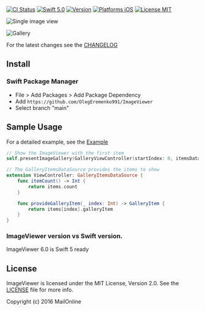 
[![CI Status](http://img.shields.io/travis/Krisiacik/ImageViewer.svg?style=flat)](https://travis-ci.org/Krisiacik/ImageViewer)
[![Swift 5.0](https://img.shields.io/badge/Swift-5.0-green.svg?style=flat)](https://developer.apple.com/swift/)
[![Version](https://img.shields.io/badge/SPM-supported-DE5C43.svg?style=flat)](https://swift.org/package-manager/)
[![Platforms iOS](https://img.shields.io/badge/Platforms-iOS-lightgray.svg?style=flat)](https://developer.apple.com/swift/)
[![License MIT](https://img.shields.io/badge/License-MIT-lightgrey.svg?style=flat)](https://opensource.org/licenses/MIT)

![Single image view](https://github.com/Krisiacik/ImageViewer/blob/master/Documentation/single.gif)

![Gallery](https://github.com/Krisiacik/ImageViewer/blob/master/Documentation/gallery.gif)

For the latest changes see the [CHANGELOG](CHANGELOG.md)

## Install

### Swift Package Manager

- File > Add Packages > Add Package Dependency
- Add `https://github.com/OlegEremenko991/ImageViewer`
- Select branch "main"

## Sample Usage

For a detailed example, see the [Example](https://github.com/OlegEremenko991/ImageViewer/tree/main/Example)

```swift
// Show the ImageViewer with the first item
self.presentImageGallery(GalleryViewController(startIndex: 0, itemsDataSource: self))

// The GalleryItemsDataSource provides the items to show
extension ViewController: GalleryItemsDataSource {
    func itemCount() -> Int {
        return items.count
    }

    func provideGalleryItem(_ index: Int) -> GalleryItem {
        return items[index].galleryItem
    }
}

```

### ImageViewer version vs Swift version.

ImageViewer 6.0 is Swift 5 ready

## License

ImageViewer is licensed under the MIT License, Version 2.0. See the [LICENSE](LICENSE) file for more info.

Copyright (c) 2016 MailOnline
